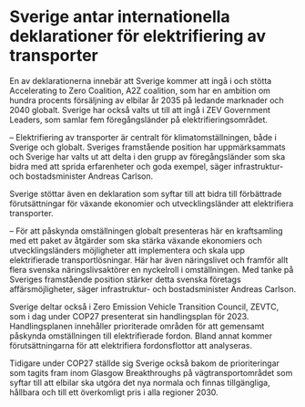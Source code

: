 # Sverige antar internationella deklarationer för elektrifiering av transporter

En av deklarationerna innebär att Sverige kommer att ingå i och stötta Accelerating to Zero Coalition, A2Z coalition, som har en ambition om hundra procents försäljning av elbilar år 2035 på ledande marknader och 2040 globalt. Sverige har också valts ut till att ingå i ZEV Government Leaders, som samlar fem föregångsländer på elektrifieringsområdet.

– Elektrifiering av transporter är centralt för klimatomställningen, både i Sverige och globalt. Sveriges framstående position har uppmärksammats och Sverige har valts ut att delta i den grupp av föregångsländer som ska bidra med att sprida erfarenheter och goda exempel, säger infrastruktur\- och bostadsminister Andreas Carlson.

Sverige stöttar även en deklaration som syftar till att bidra till förbättrade förutsättningar för växande ekonomier och utvecklingsländer att elektrifiera transporter.

– För att påskynda omställningen globalt presenteras här en kraftsamling med ett paket av åtgärder som ska stärka växande ekonomiers och utvecklingsländers möjligheter att implementera och skala upp elektrifierade transportlösningar. Här har även näringslivet och framför allt flera svenska näringslivsaktörer en nyckelroll i omställningen. Med tanke på Sveriges framstående position stärker detta svenska företags affärsmöjligheter, säger infrastruktur\- och bostadsminister Andreas Carlson.

Sverige deltar också i Zero Emission Vehicle Transition Council, ZEVTC, som i dag under COP27 presenterat sin handlingsplan för 2023\. Handlingsplanen innehåller prioriterade områden för att gemensamt påskynda omställningen till elektrifierade fordon. Bland annat kommer förutsättningarna för att elektrifiera fordonsflottor att analyseras.

Tidigare under COP27 ställde sig Sverige också bakom de prioriteringar som tagits fram inom Glasgow Breakthroughs på vägtransportområdet som syftar till att elbilar ska utgöra det nya normala och finnas tillgängliga, hållbara och till ett överkomligt pris i alla regioner 2030\.
